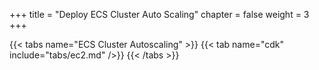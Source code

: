 +++
title = "Deploy ECS Cluster Auto Scaling"
chapter = false
weight = 3
+++

{{< tabs name="ECS Cluster Autoscaling" >}}
{{< tab name="cdk" include="tabs/ec2.md" />}}
{{< /tabs >}}

